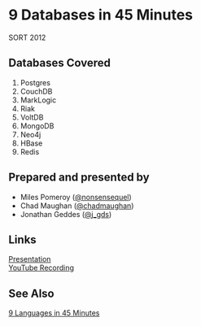 9 Databases in 45 Minutes
=========================

SORT 2012

## Databases Covered

1. Postgres
2. CouchDB
3. MarkLogic
4. Riak
5. VoltDB
6. MongoDB
7. Neo4j
8. HBase
9. Redis

## Prepared and presented by

- Miles Pomeroy ([@nonsensequel](https://twitter.com/nonsensequel))
- Chad Maughan ([@chadmaughan](https://twitter.com/chadmaughan))
- Jonathan Geddes ([@j_gds](https://twitter.com/j_gds))

## Links

[Presentation](http://nine-databases.herokuapp.com)  
[YouTube Recording](http://youtu.be/XfK4aBF7tEI)

## See Also

[9 Languages in 45 Minutes](https://github.com/chadmaughan/9langs-45mins)
